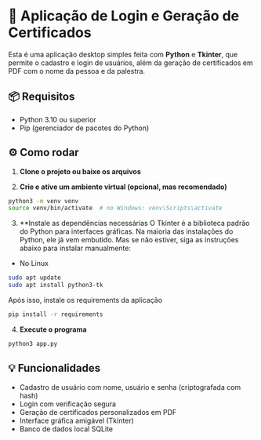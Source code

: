 # 🧾 Aplicação de Login e Geração de Certificados

Esta é uma aplicação desktop simples feita com **Python** e **Tkinter**, que permite o cadastro e login de usuários, além da geração de certificados em PDF com o nome da pessoa e da palestra.

## 📦 Requisitos

- Python 3.10 ou superior
- Pip (gerenciador de pacotes do Python)

## ⚙️ Como rodar

1. **Clone o projeto ou baixe os arquivos**

2. **Crie e ative um ambiente virtual (opcional, mas recomendado)**

```bash
python3 -m venv venv
source venv/bin/activate  # no Windows: venv\Scripts\activate
```
3. **Instale as dependências necessárias
O Tkinter é a biblioteca padrão do Python para interfaces gráficas. Na maioria das instalações do Python, ele já vem embutido. Mas se não estiver, siga as instruções abaixo para instalar manualmente:

- No Linux 
```bash
sudo apt update
sudo apt install python3-tk
```
Após isso, instale os requirements da aplicação
```bash
pip install -r requirements
```
4. **Execute o programa**
```bash
python3 app.py
```

## 💡 Funcionalidades ##

- Cadastro de usuário com nome, usuário e senha (criptografada com hash)
- Login com verificação segura
- Geração de certificados personalizados em PDF
- Interface gráfica amigável (Tkinter)
- Banco de dados local SQLite





